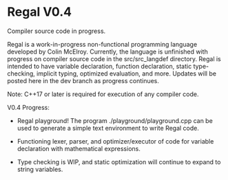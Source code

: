# Regal V0.4

Compiler source code in progress.

Regal is a work-in-progress non-functional programming language developed by Colin McElroy. Currently, the language is unfinished with progress on compiler source code in the src/src_langdef directory. Regal is intended to have variable declaration, function declaration, static type-checking, implicit typing, optimized evaluation, and more. Updates will be posted here in the dev branch as progress continues.

Note: C++17 or later is required for execution of any compiler code.

V0.4 Progress:
 - Regal playground! 
   The program ./playground/playground.cpp can be used to generate a simple text environment to write Regal code.

 - Functioning lexer, parser, and optimizer/executor of code for variable declaration with mathematical expressions.
 - Type checking is WIP, and static optimization will continue to expand to string variables.

